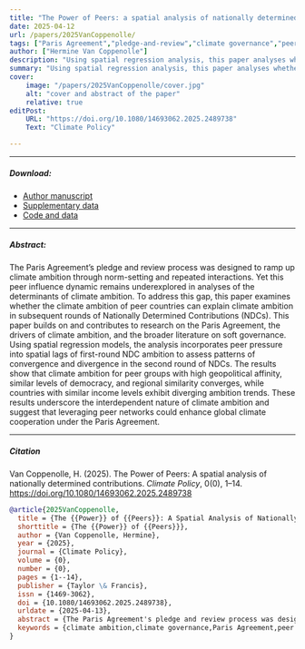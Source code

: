 ```yaml
---
title: "The Power of Peers: a spatial analysis of nationally determined contributions" 
date: 2025-04-12
url: /papers/2025VanCoppenolle/
tags: ["Paris Agreement","pledge-and-review","climate governance","peer groups","climate ambition","spatial regression"]
author: ["Hermine Van Coppenolle"]
description: "Using spatial regression analysis, this paper analyses whether countries' climate ambition levels are related to those of their peers." 
summary: "Using spatial regression analysis, this paper analyses whether countries' climate ambition levels are related to those of their peers. It finds that countries' ambition levels converge with that of countries with similar levels of democracy, geopolitical affinity, and region, whereas ambition levels diverge between peer groups based on level of development."
cover:
    image: "/papers/2025VanCoppenolle/cover.jpg"
    alt: "cover and abstract of the paper"
    relative: true
editPost:
    URL: "https://doi.org/10.1080/14693062.2025.2489738"
    Text: "Climate Policy"

---
```


---

##### Download:

- [Author manuscript](AM_2025_VanCoppenolle.pdf)
- [Supplementary data](AM_SD_2025_VanCoppenolle.pdf)
- [Code and data](https://doi.org/10.5281/zenodo.12705494)

---

##### Abstract:

The Paris Agreement’s pledge and review process was designed to ramp up climate ambition through norm-setting and repeated interactions. Yet this peer influence dynamic remains underexplored in analyses of the determinants of climate ambition. To address this gap, this paper examines whether the climate ambition of peer countries can explain climate ambition in subsequent rounds of Nationally Determined Contributions (NDCs). This paper builds on and contributes to research on the Paris Agreement, the drivers of climate ambition, and the broader literature on soft governance. Using spatial regression models, the analysis incorporates peer pressure into spatial lags of first-round NDC ambition to assess patterns of convergence and divergence in the second round of NDCs. The results show that climate ambition for peer groups with high geopolitical affinity, similar levels of democracy, and regional similarity converges, while countries with similar income levels exhibit diverging ambition trends. These results underscore the interdependent nature of climate ambition and suggest that leveraging peer networks could enhance global climate cooperation under the Paris Agreement.

---

##### Citation

Van Coppenolle, H. (2025). The Power of Peers: A spatial analysis of nationally determined contributions. *Climate Policy*, 0(0), 1–14. https://doi.org/10.1080/14693062.2025.2489738

```BibTeX
@article{2025VanCoppenolle,
  title = {The {{Power}} of {{Peers}}: A Spatial Analysis of Nationally Determined Contributions},
  shorttitle = {The {{Power}} of {{Peers}}},
  author = {Van Coppenolle, Hermine},
  year = {2025},
  journal = {Climate Policy},
  volume = {0},
  number = {0},
  pages = {1--14},
  publisher = {Taylor \& Francis},
  issn = {1469-3062},
  doi = {10.1080/14693062.2025.2489738},
  urldate = {2025-04-13},
  abstract = {The Paris Agreement's pledge and review process was designed to ramp up climate ambition through norm-setting and repeated interactions. Yet this peer influence dynamic remains underexplored in analyses of the determinants of climate ambition. To address this gap, this paper examines whether the climate ambition of peer countries can explain climate ambition in subsequent rounds of Nationally Determined Contributions (NDCs). This paper builds on and contributes to research on the Paris Agreement, the drivers of climate ambition, and the broader literature on soft governance. Using spatial regression models, the analysis incorporates peer pressure into spatial lags of first-round NDC ambition to assess patterns of convergence and divergence in the second round of NDCs. The results show that climate ambition for peer groups with high geopolitical affinity, similar levels of democracy, and regional similarity converges, while countries with similar income levels exhibit diverging ambition trends. These results underscore the interdependent nature of climate ambition and suggest that leveraging peer networks could enhance global climate cooperation under the Paris Agreement. Although NDC formulation is a national matter, climate ambition is found to be interdependent across countries. It is therefore relevant to take this interdependence into account, yet this has thus far been underexplored. There is no peer relationship between multilateral interaction or participation in UNFCCC negotiation groups with climate ambition. It can therefore be helpful to strengthen or reconfigure the participatory regime surrounding the Paris Agreement to promote climate ambition among peers. Climate ambition is found to converge among peer countries based on democracy levels, regional location, and voting patterns in the United Nations General Assembly. Starting new or strengthening ongoing cooperation initiatives among these peer groups may be beneficial for raising climate ambition.},
  keywords = {climate ambition,climate governance,Paris Agreement,peer groups,pledge and review,spatial regression}
}


```
